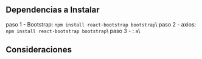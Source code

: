 ## Dependencias a Instalar

paso 1 - Bootstrap: `npm install react-bootstrap bootstrap`\\
paso 2 - axios: `npm install react-bootstrap bootstrap`\\
paso 3 - : `a`\\

## Consideraciones
